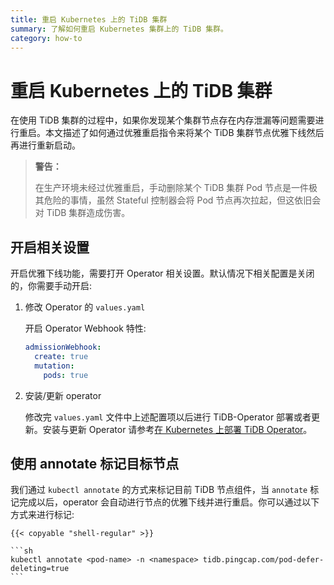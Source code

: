 ```yaml
---
title: 重启 Kubernetes 上的 TiDB 集群
summary: 了解如何重启 Kubernetes 集群上的 TiDB 集群。
category: how-to
---
```


# 重启 Kubernetes 上的 TiDB 集群

在使用 TiDB 集群的过程中，如果你发现某个集群节点存在内存泄漏等问题需要进行重启。本文描述了如何通过优雅重启指令来将某个 TiDB 集群节点优雅下线然后再进行重新启动。

> **警告：**
>
> 在生产环境未经过优雅重启，手动删除某个 TiDB 集群 Pod 节点是一件极其危险的事情，虽然 Stateful 控制器会将 Pod 节点再次拉起，但这依旧会对 TiDB 集群造成伤害。
>

## 开启相关设置

开启优雅下线功能，需要打开 Operator 相关设置。默认情况下相关配置是关闭的，你需要手动开启:

1. 修改 Operator 的 `values.yaml`

    开启 Operator Webhook 特性:

    ```yaml
    admissionWebhook:
      create: true
      mutation:
        pods: true
    ```

2. 安装/更新 operator

    修改完 `values.yaml` 文件中上述配置项以后进行 TiDB-Operator 部署或者更新。安装与更新 Operator 请参考[在 Kubernetes 上部署 TiDB Operator](deploy-tidb-operator.md)。 


## 使用 annotate 标记目标节点

我们通过 `kubectl annotate` 的方式来标记目前 TiDB 节点组件，当 `annotate` 标记完成以后，operator 会自动进行节点的优雅下线并进行重启。你可以通过以下方式来进行标记:

    {{< copyable "shell-regular" >}}

    ```sh
    kubectl annotate <pod-name> -n <namespace> tidb.pingcap.com/pod-defer-deleting=true
    ```
